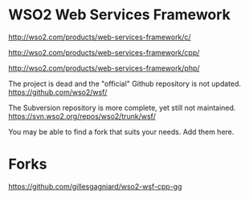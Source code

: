 WSO2 Web Services Framework
===
http://wso2.com/products/web-services-framework/c/

http://wso2.com/products/web-services-framework/cpp/

http://wso2.com/products/web-services-framework/php/

The project is dead and the "official" Github repository is not updated. https://github.com/wso2/wsf/

The Subversion repository is more complete, yet still not maintained. https://svn.wso2.org/repos/wso2/trunk/wsf/

You may be able to find a fork that suits your needs.  Add them here.

Forks
====
https://github.com/gillesgagniard/wso2-wsf-cpp-gg
